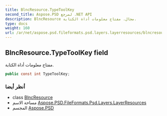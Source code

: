 ```yaml
---
title: BlncResource.TypeToolKey
second_title: Aspose.PSD لمرجع .NET API
description: BlncResource مجال. مفتاح معلومات أداة الكتابة.
type: docs
weight: 160
url: /ar/net/aspose.psd.fileformats.psd.layers.layerresources/blncresource/typetoolkey/
---
```

## BlncResource.TypeToolKey field

مفتاح معلومات أداة الكتابة.

```csharp
public const int TypeToolKey;
```

### أنظر أيضا

* class [BlncResource](../)
* مساحة الاسم [Aspose.PSD.FileFormats.Psd.Layers.LayerResources](../../blncresource/)
* المجسم [Aspose.PSD](../../../)


